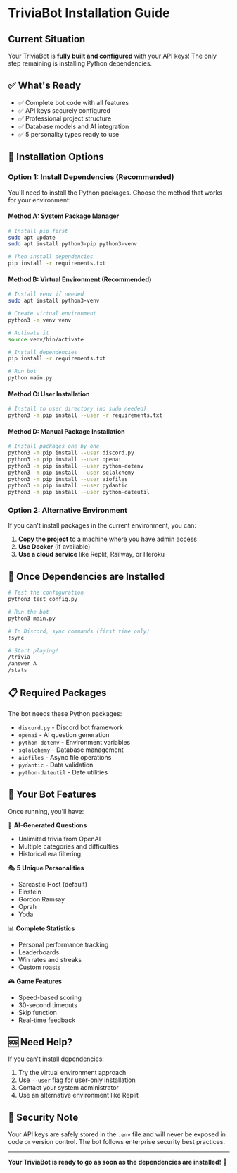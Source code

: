 # TriviaBot Installation Guide

## Current Situation
Your TriviaBot is **fully built and configured** with your API keys! The only step remaining is installing Python dependencies.

## ✅ What's Ready
- ✅ Complete bot code with all features
- ✅ API keys securely configured  
- ✅ Professional project structure
- ✅ Database models and AI integration
- ✅ 5 personality types ready to use

## 🔧 Installation Options

### Option 1: Install Dependencies (Recommended)

You'll need to install the Python packages. Choose the method that works for your environment:

#### Method A: System Package Manager
```bash
# Install pip first
sudo apt update
sudo apt install python3-pip python3-venv

# Then install dependencies
pip install -r requirements.txt
```

#### Method B: Virtual Environment (Recommended)
```bash
# Install venv if needed
sudo apt install python3-venv

# Create virtual environment
python3 -m venv venv

# Activate it
source venv/bin/activate

# Install dependencies
pip install -r requirements.txt

# Run bot
python main.py
```

#### Method C: User Installation
```bash
# Install to user directory (no sudo needed)
python3 -m pip install --user -r requirements.txt
```

#### Method D: Manual Package Installation
```bash
# Install packages one by one
python3 -m pip install --user discord.py
python3 -m pip install --user openai
python3 -m pip install --user python-dotenv
python3 -m pip install --user sqlalchemy
python3 -m pip install --user aiofiles
python3 -m pip install --user pydantic
python3 -m pip install --user python-dateutil
```

### Option 2: Alternative Environment

If you can't install packages in the current environment, you can:

1. **Copy the project** to a machine where you have admin access
2. **Use Docker** (if available)
3. **Use a cloud service** like Replit, Railway, or Heroku

## 🚀 Once Dependencies are Installed

```bash
# Test the configuration
python3 test_config.py

# Run the bot
python3 main.py

# In Discord, sync commands (first time only)
!sync

# Start playing!
/trivia
/answer A
/stats
```

## 📋 Required Packages

The bot needs these Python packages:
- `discord.py` - Discord bot framework
- `openai` - AI question generation
- `python-dotenv` - Environment variables
- `sqlalchemy` - Database management
- `aiofiles` - Async file operations
- `pydantic` - Data validation
- `python-dateutil` - Date utilities

## 🎯 Your Bot Features

Once running, you'll have:

🧠 **AI-Generated Questions**
- Unlimited trivia from OpenAI
- Multiple categories and difficulties
- Historical era filtering

🎭 **5 Unique Personalities**
- Sarcastic Host (default)
- Einstein
- Gordon Ramsay  
- Oprah
- Yoda

📊 **Complete Statistics**
- Personal performance tracking
- Leaderboards
- Win rates and streaks
- Custom roasts

🎮 **Game Features**
- Speed-based scoring
- 30-second timeouts
- Skip function
- Real-time feedback

## 🆘 Need Help?

If you can't install dependencies:
1. Try the virtual environment approach
2. Use `--user` flag for user-only installation
3. Contact your system administrator
4. Use an alternative environment like Replit

## 🔐 Security Note

Your API keys are safely stored in the `.env` file and will never be exposed in code or version control. The bot follows enterprise security best practices.

---

**Your TriviaBot is ready to go as soon as the dependencies are installed!** 🎉